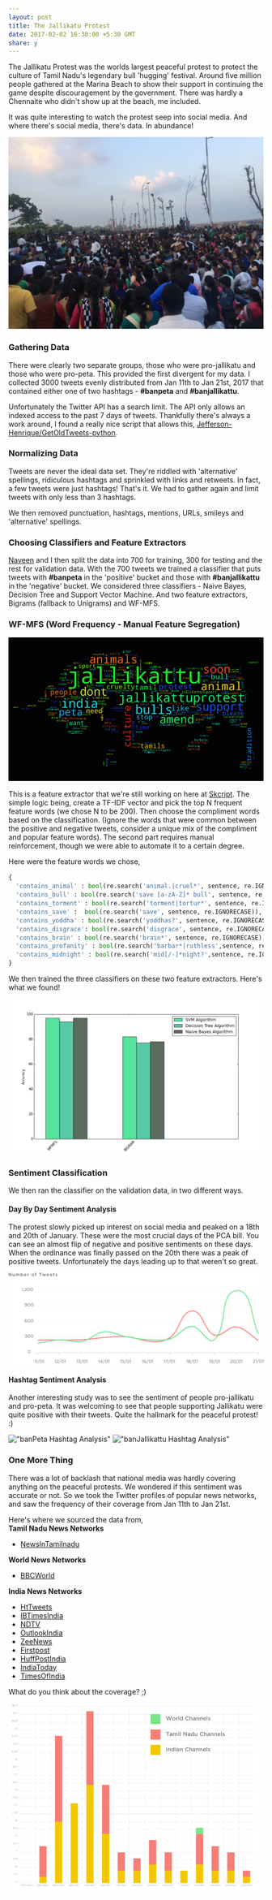 ```yaml
---
layout: post
title: The Jallikatu Protest
date: 2017-02-02 16:30:00 +5:30 GMT
share: y
---
```


The Jallikatu Protest was the worlds largest peaceful protest to protect the culture of Tamil Nadu's legendary bull 'hugging' festival. Around five million people gathered at the Marina Beach to show their support in continuing the game despite discouragement by the government. There was hardly a Chennaite who didn't show up at the beach, me included.

It was quite interesting to watch the protest seep into social media. And where there's social media, there's data. In abundance!

<img src="/public/posts/2017-02-02/protest.jpg" class="img" alt="Combination of classifier and feature extractor accuracy" />

<!--break-->

### Gathering Data

There were clearly two separate groups, those who were pro-jallikatu and those who were pro-peta. This provided the first divergent for my data. I collected 3000 tweets evenly distributed from Jan 11th to Jan 21st, 2017 that contained either one of two hashtags - **#banpeta** and **#banjallikattu**.

Unfortunately the Twitter API has a search limit. The API only allows an indexed access to the past 7 days of tweets. Thankfully there's always a work around, I found a really nice script that allows this, [Jefferson-Henrique/GetOldTweets-python](https://github.com/Jefferson-Henrique/GetOldTweets-python).

### Normalizing Data

Tweets are never the ideal data set. They're riddled with 'alternative' spellings, ridiculous hashtags and sprinkled with links and retweets. In fact, a few tweets were just hashtags! That's it. We had to gather again and limit tweets with only less than 3 hashtags.

We then removed punctuation, hashtags, mentions, URLs, smileys and 'alternative' spellings.

### Choosing Classifiers and Feature Extractors
[Naveen](https://twitter.com/@nav_devl) and I then split the data into 700 for training, 300 for testing and the rest for validation data. With the 700 tweets we trained a classifier that puts tweets with **#banpeta** in the 'positive' bucket and those with **#banjallikattu** in the 'negative' bucket. We considered three classifiers - Naive Bayes, Decision Tree and Support Vector Machine. And two feature extractors, Bigrams (fallback to Unigrams) and WF-MFS.

### WF-MFS (Word Frequency - Manual Feature Segregation)

<img src="/public/posts/2017-02-02/word_cloud.png" class="img" alt="Combination of classifier and feature extractor accuracy" />

This is a feature extractor that we're still working on here at [Skcript](https://skcript.com). The simple logic being, create a TF-IDF vector and pick the top N frequent feature words (we chose N to be 200). Then choose the compliment words based on the classification. (Ignore the words that were common between the positive and negative tweets, consider a unique mix of the compliment and popular feature words). The second part requires manual reinforcement, though we were able to automate it to a certain degree.

Here were the feature words we chose,

```python
{
  'contains_animal' : bool(re.search('animal.|cruel*', sentence, re.IGNORECASE)),
  'contains_bull' : bool(re.search('save [a-zA-Z]* bull', sentence, re.IGNORECASE)),
  'contains_torment' : bool(re.search('torment|tortur*', sentence, re.IGNORECASE)),
  'contains_save' :  bool(re.search('save', sentence, re.IGNORECASE)),
  'contains_yoddha' : bool(re.search('yoddhas?', sentence, re.IGNORECASE)),
  'contains_disgrace': bool(re.search('disgrace', sentence, re.IGNORECASE)),
  'contains_brain' : bool(re.search('brain*', sentence, re.IGNORECASE)),
  'contains_profanity' : bool(re.search('barbar*|ruthless',sentence, re.IGNORECASE)),
  'contains_midnight' : bool(re.search('mid[/-]*night?',sentence, re.IGNORECASE))
}
```

We then trained the three classifiers on these two feature extractors. Here's what we found!

<img src="/public/posts/2017-02-02/algorithm_accuracy.png" class="img" alt="Combination of classifier and feature extractor accuracy" />

### Sentiment Classification

We then ran the classifier on the validation data, in two different ways.

#### Day By Day Sentiment Analysis

The protest slowly picked up interest on social media and peaked on a 18th and 20th of January. These were the most crucial days of the PCA bill. You can see an almost flip of negative and positive sentiments on these days. When the ordinance was finally passed on the 20th there was a peak of positive tweets. Unfortunately the days leading up to that weren't so great.

<img src="/public/posts/2017-02-02/sentiment_by_day.png" class="img" alt="Combination of classifier and feature extractor accuracy" />

#### Hashtag Sentiment Analysis

Another interesting study was to see the sentiment of people pro-jallikatu and pro-peta. It was welcoming to see that people supporting Jallikatu were quite positive with their tweets. Quite the hallmark for the peaceful protest! :)

!["banPeta Hashtag Analysis"]("/public/posts/2017-02-02/banPeta.png" "banPeta Hashtag Analysis")
!["banJallikattu Hashtag Analysis"]("/public/posts/2017-02-02/banJallikattu.png" "banJallikattu Hashtag Analysis")

### One More Thing
There was a lot of backlash that national media was hardly covering anything on the peaceful protests. We wondered if this sentiment was accurate or not. So we took the Twitter profiles of popular news networks, and saw the frequency of their coverage from Jan 11th to Jan 21st.

Here's where we sourced the data from, <br />
**Tamil Nadu News Networks** <br />
- [NewsInTamilnadu](https://twitter.com/@newsintamilnadu)

**World News Networks** <br />
- [BBCWorld](https://twitter.com/@BBCWorld)

**India News Networks** <br />
- [HtTweets](https://twitter.com/@htTweets)
- [IBTimesIndia](https://twitter.com/@ibtimes_india)
- [NDTV](https://twitter.com/@ndtv)
- [OutlookIndia](https://twitter.com/@outlookindia)
- [ZeeNews](https://twitter.com/@zeenews)
- [Firstpost](https://twitter.com/@firstpost)
- [HuffPostIndia](https://twitter.com/@HuffPostIndia)
- [IndiaToday](https://twitter.com/@indiaToday)
- [TimesOfIndia](https://twitter.com/@timesofindia)

What do you think about the coverage? ;)

<img src="/public/posts/2017-02-02/news_networks.png" class="img" alt="News Networks Coverage" />
